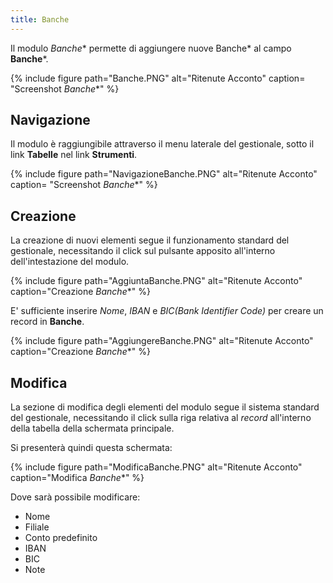 ```yaml
---
title: Banche
---
```


Il modulo *Banche** permette di aggiungere nuove Banche* al campo **Banche***.

{% include figure path="Banche.PNG" alt="Ritenute Acconto" caption= "Screenshot *Banche**" %}

## Navigazione

Il modulo è raggiungibile attraverso il menu laterale del gestionale, sotto il link **Tabelle** nel link **Strumenti**.

{% include figure path="NavigazioneBanche.PNG" alt="Ritenute Acconto" caption= "Screenshot *Banche**" %}

## Creazione
La creazione di nuovi elementi segue il funzionamento standard del gestionale, necessitando il click sul pulsante apposito all'interno dell'intestazione del modulo.

{% include figure path="AggiuntaBanche.PNG" alt="Ritenute Acconto" caption="Creazione *Banche**" %}

E' sufficiente inserire *Nome*, *IBAN* e *BIC(Bank Identifier Code)* per creare un record in **Banche**.

{% include figure path="AggiungereBanche.PNG" alt="Ritenute Acconto" caption="Creazione *Banche**" %}

## Modifica

La sezione di modifica degli elementi del modulo segue il sistema standard del gestionale, necessitando il click sulla riga relativa al *record* all'interno della tabella della schermata principale.

Si presenterà quindi questa schermata:

{% include figure path="ModificaBanche.PNG" alt="Ritenute Acconto" caption="Modifica *Banche**" %}

Dove sarà possibile modificare:
- Nome
- Filiale
- Conto predefinito
- IBAN
- BIC
- Note